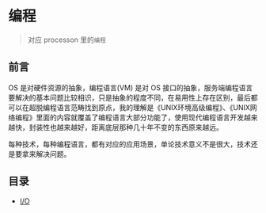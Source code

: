 #   编程

>   对应 processon 里的`编程`

##  前言

OS 是对硬件资源的抽象，编程语言(VM) 是对 OS 接口的抽象，服务端编程语言要解决的基本问题比较相识，只是抽象的程度不同，在易用性上存在区别，最后都可以在超脱编程语言范畴找到原点，我的理解是《UNIX环境高级编程》、《UNIX网络编程》里面的内容就覆盖了编程语言大部分功能了，使用现代编程语言开发越来越快，封装性也越来越好，距离底层那种几十年不变的东西原来越远。

每种技术，每种编程语言，都有对应的应用场景，单论技术意义不是很大，技术还是要拿来解决问题。

##  目录
-   [I/O](p001/README.md)


